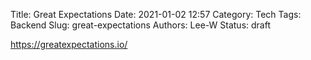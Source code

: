 Title: Great Expectations
Date: 2021-01-02 12:57
Category: Tech
Tags: Backend
Slug: great-expectations
Authors: Lee-W
Status: draft

https://greatexpectations.io/

